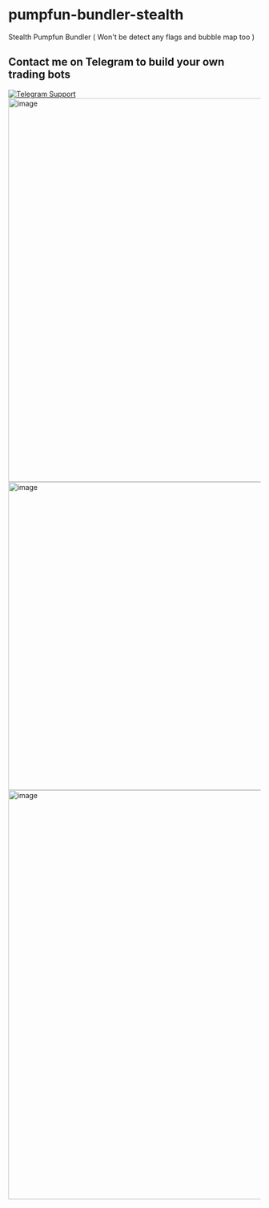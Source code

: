 # pumpfun-bundler-stealth
Stealth Pumpfun Bundler ( Won't be detect any flags and bubble map too )



## Contact me on Telegram to build your own trading bots
<a href="https://t.me/cashblaze129" target="_blank">
  <img src="https://img.shields.io/badge/Telegram-@Contact_Me-0088cc?style=for-the-badge&logo=telegram&logoColor=white" alt="Telegram Support" />
</a>

<img width="1280" height="767" alt="image" src="https://github.com/user-attachments/assets/430e5358-a8d1-45ce-be3c-c160e65bdcb2" />

<img width="1280" height="616" alt="image" src="https://github.com/user-attachments/assets/ecc19ff4-1da6-44a3-984b-c5e878688482" />

<img width="1280" height="818" alt="image" src="https://github.com/user-attachments/assets/6cd08992-9882-4ead-93be-55ce2c079838" />
